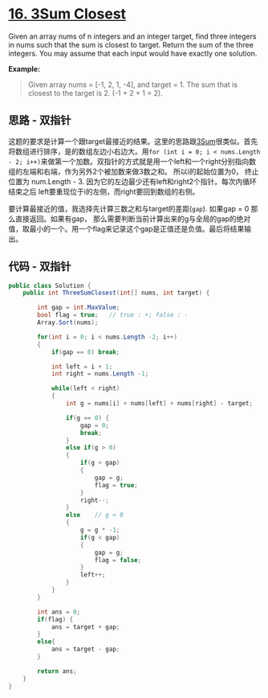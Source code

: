 # [16. 3Sum Closest](https://leetcode.com/problems/3sum-closest/)

Given an array nums of n integers and an integer target, find three integers in nums such that the sum is closest to target. Return the sum of the three integers. You may assume that each input would have exactly one solution.

**Example:**

> Given array nums = [-1, 2, 1, -4], and target = 1.
> The sum that is closest to the target is 2. (-1 + 2 + 1 = 2).

## 思路 - 双指针

这题的要求是计算一个跟target最接近的结果。这里的思路跟[3Sum](../15.%203Sum)很类似。首先将数组进行排序，是的数组左边小右边大。用`for (int i = 0; i < nums.Length - 2; i++)`来做第一个加数。双指针的方式就是用一个left和一个right分别指向数组的左端和右端，作为另外2个被加数来做3数之和。
所以i的起始位置为0， 终止位置为 num.Length - 3. 因为它的左边最少还有left和right2个指针。每次内循环结束之后 left要重现位于i的左侧，而right要回到数组的右侧。

要计算最接近的值，我选择先计算三数之和与target的差距(`gap`). 如果gap = 0 那么直接返回。如果有gap， 那么需要判断当前计算出来的g与全局的gap的绝对值，取最小的一个。用一个flag来记录这个gap是正值还是负值。最后将结果输出。

## 代码 - 双指针

```csharp
public class Solution {
    public int ThreeSumClosest(int[] nums, int target) {

        int gap = int.MaxValue;
        bool flag = true;   // true : +; false : -
        Array.Sort(nums);

        for(int i = 0; i < nums.Length -2; i++)
        {
            if(gap == 0) break;

            int left = i + 1;
            int right = nums.Length -1;

            while(left < right)
            {
                int g = nums[i] + nums[left] + nums[right] - target;

                if(g == 0) {
                    gap = 0;
                    break;
                }
                else if(g > 0)
                {
                    if(g < gap)
                    {
                        gap = g;
                        flag = true;
                    }
                    right--;
                }
                else    // g < 0
                {
                    g = g * -1;
                    if(g < gap)
                    {
                        gap = g;
                        flag = false;
                    }
                    left++;
                }
            }
        }

        int ans = 0;
        if(flag) {
            ans = target + gap;
        }
        else{
            ans = target - gap;
        }

        return ans;
    }
}
```
